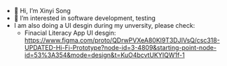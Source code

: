 - 👋 Hi, I’m Xinyi Song
- 👀 I’m interested in software development, testing
- I am also doing a UI desgin during my unversity, please check:
    - Finacial Literacy App UI desgin:
    https://www.figma.com/proto/QDrwPVXeA80Kl9T3DJIVsQ/csc318-UPDATED-Hi-Fi-Prototype?node-id=3-4809&starting-point-node-id=53%3A354&mode=design&t=KuO4bcvtUKYIQW1f-1

<!---
lily-sxy/lily-sxy is a ✨ special ✨ repository because its `README.md` (this file) appears on your GitHub profile.
You can click the Preview link to take a look at your changes.
--->
